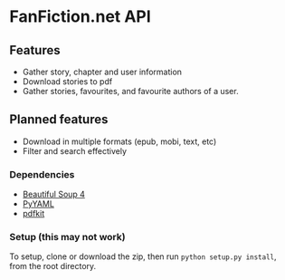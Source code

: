 # FanFiction.net API

## Features
* Gather story, chapter and user information
* Download stories to pdf
* Gather stories, favourites, and favourite authors of a user.

## Planned features
* Download in multiple formats (epub, mobi, text, etc)
* Filter and search effectively

### Dependencies
* [Beautiful Soup 4](http://www.crummy.com/software/BeautifulSoup/)
* [PyYAML](http://pyyaml.org/wiki/PyYAMLDocumentation)
* [pdfkit](https://pypi.python.org/pypi/pdfkit)

### Setup (this may not work)
To setup, clone or download the zip, then run `python setup.py install`, from the root directory.



